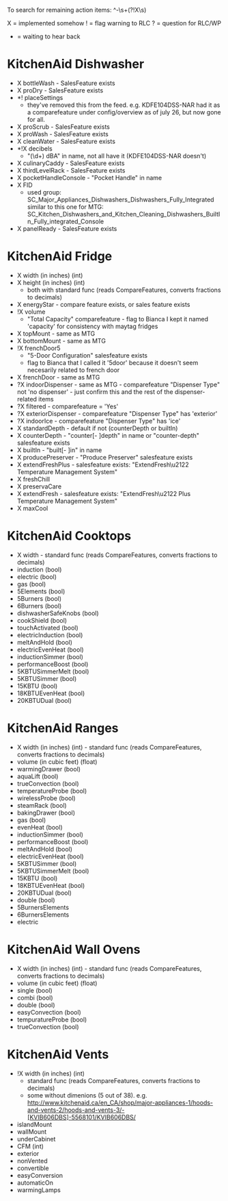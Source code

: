 To search for remaining action items: ^-\s+(?!X\s)

X = implemented somehow
! = flag warning to RLC
? = question for RLC/WP
* = waiting to hear back

# KitchenAid Dishwasher
- X bottleWash - SalesFeature exists
- X proDry - SalesFeature exists
- *! placeSettings
     + they've removed this from the feed. e.g. KDFE104DSS-NAR had it as a comparefeature under config/overview as of july 26, but now gone for all.
- X proScrub - SalesFeature exists
- X proWash - SalesFeature exists
- X cleanWater - SalesFeature exists
- *!X decibels
    + "(\d+) dBA" in name, not all have it (KDFE104DSS-NAR doesn't)
- X culinaryCaddy - SalesFeature exists
- X thirdLevelRack - SalesFeature exists
- X pocketHandleConsole - "Pocket Handle" in name
- X FID
    + used group:
        SC_Major_Appliances_Dishwashers_Dishwashers_Fully_Integrated
        similar to this one for MTG:
        SC_Kitchen_Dishwashers_and_Kitchen_Cleaning_Dishwashers_BuiltIn_Fully_integrated_Console
- X panelReady - SalesFeature exists

# KitchenAid Fridge
- X width (in inches) (int)
- X height (in inches) (int)
    + both with standard func (reads CompareFeatures, converts fractions to decimals)
- X energyStar - compare feature exists, or sales feature exists
- !X volume
    + "Total Capacity" comparefeature - flag to Bianca I kept it named 'capacity' for consistency with maytag fridges
- X topMount - same as MTG
- X bottomMount - same as MTG
- !X frenchDoor5
    + "5-Door Configuration" salesfeature exists
    + flag to Bianca that I called it '5door' because it doesn't seem necesarily related to french door
- X frenchDoor - same as MTG
- ?X indoorDispenser - same as MTG - comparefeature "Dispenser Type" not 'no dispenser' - just confirm this and the rest of the dispenser-related items
- ?X filtered - comparefeature = 'Yes'
- ?X exteriorDispenser - comparefeature "Dispenser Type" has 'exterior'
- ?X indoorIce - comparefeature "Dispenser Type" has 'ice'
- X standardDepth - default if not (counterDepth or builtIn)
- X counterDepth - "counter[- ]depth" in name or "counter-depth" salesfeature exists
- X builtIn - "built[- ]in" in name
- X producePreserver - "Produce Preserver" salesfeature exists
- X extendFreshPlus - salesfeature exists: "ExtendFresh\u2122 Temperature Management System"
- X freshChill
- X preservaCare 
- X extendFresh - salesfeature exists: "ExtendFresh\u2122 Plus Temperature Management System"
- X maxCool

# KitchenAid Cooktops
- X width - standard func (reads CompareFeatures, converts fractions to decimals)
- induction (bool)
- electric (bool)
- gas (bool)
- 5Elements (bool)  
- 5Burners (bool)  
- 6Burners (bool) 
- dishwasherSafeKnobs (bool) 
- cookShield (bool) 
- touchActivated (bool)
- electricInduction (bool)
- meltAndHold (bool)
- electricEvenHeat (bool) 
- inductionSimmer (bool) 
- performanceBoost (bool)
- 5KBTUSimmerMelt (bool) 
- 5KBTUSimmer (bool)
- 15KBTU (bool)
- 18KBTUEvenHeat (bool)
- 20KBTUDual (bool)  

# KitchenAid Ranges
- X width (in inches) (int) - standard func (reads CompareFeatures, converts fractions to decimals)
- volume (in cubic feet) (float)
- warmingDrawer (bool) 
- aquaLift (bool)
- trueConvection (bool)
- temperatureProbe (bool)
- wirelessProbe (bool)
- steamRack (bool)
- bakingDrawer (bool)
- gas (bool) 
- evenHeat (bool)
- inductionSimmer (bool) 
- performanceBoost (bool)
- meltAndHold (bool)
- electricEvenHeat (bool)
- 5KBTUSimmer (bool) 
- 5KBTUSimmerMelt (bool) 
- 15KBTU (bool)  
- 18KBTUEvenHeat (bool)
- 20KBTUDual (bool)  
- double (bool)
- 5BurnersElements 
- 6BurnersElements
- electric


# KitchenAid Wall Ovens
- X width (in inches) (int) - standard func (reads CompareFeatures, converts fractions to decimals)
- volume (in cubic feet) (float) 
- single (bool)
- combi (bool)
- double (bool)
- easyConvection (bool)  
- tempuratureProbe (bool)
- trueConvection (bool)


# KitchenAid Vents
- !X width (in inches) (int)
    + standard func (reads CompareFeatures, converts fractions to decimals)
    + some without dimenions (5 out of 38). e.g. http://www.kitchenaid.ca/en_CA/shop/major-appliances-1/hoods-and-vents-2/hoods-and-vents-3/-[KVIB606DBS]-5568101/KVIB606DBS/
- islandMount
- wallMount
- underCabinet 
- CFM (int)
- exterior
- nonVented
- convertible
- easyConversion
- automaticOn
- warmingLamps

